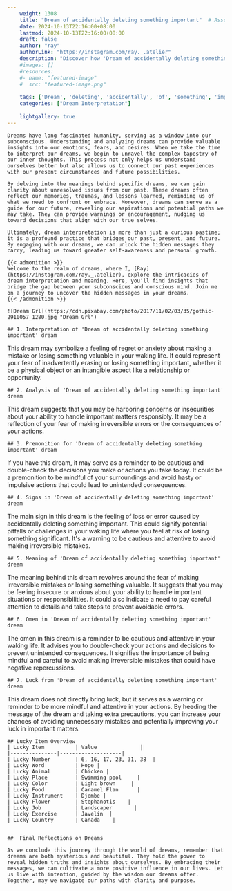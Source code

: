 ```yaml
---
    weight: 1308
    title: "Dream of accidentally deleting something important"  # Assuming 'title' column exists
    date: 2024-10-13T22:16:00+08:00
    lastmod: 2024-10-13T22:16:00+08:00
    draft: false
    author: "ray"
    authorLink: "https://instagram.com/ray._.atelier"
    description: "Discover how 'Dream of accidentally deleting something important' can interpret your future and uncover its significant meanings in your life."
    #images: []
    #resources:
    #- name: "featured-image"
    #  src: "featured-image.png"
    
    tags: ['Dream', 'deleting', 'accidentally', 'of', 'something', 'important']
    categories: ["Dream Interpretation"]
    
    lightgallery: true
---
```

    
    Dreams have long fascinated humanity, serving as a window into our subconscious. Understanding and analyzing dreams can provide valuable insights into our emotions, fears, and desires. When we take the time to interpret our dreams, we begin to unravel the complex tapestry of our inner thoughts. This process not only helps us understand ourselves better but also allows us to connect our past experiences with our present circumstances and future possibilities.
    
    By delving into the meanings behind specific dreams, we can gain clarity about unresolved issues from our past. These dreams often reflect our memories, traumas, and lessons learned, reminding us of what we need to confront or embrace. Moreover, dreams can serve as a guide for our future, revealing our aspirations and potential paths we may take. They can provide warnings or encouragement, nudging us toward decisions that align with our true selves.
    
    Ultimately, dream interpretation is more than just a curious pastime; it is a profound practice that bridges our past, present, and future. By engaging with our dreams, we can unlock the hidden messages they carry, leading us toward greater self-awareness and personal growth.
    
    {{< admonition >}}
    Welcome to the realm of dreams, where I, [Ray](https://instagram.com/ray._.atelier), explore the intricacies of dream interpretation and meaning. Here, you’ll find insights that bridge the gap between your subconscious and conscious mind. Join me on a journey to uncover the hidden messages in your dreams.
    {{< /admonition >}}
    
    ![Dream Grl](https://cdn.pixabay.com/photo/2017/11/02/03/35/gothic-2910057_1280.jpg "Dream Grl")
    
    ## 1. Interpretation of 'Dream of accidentally deleting something important' dream
    
This dream may symbolize a feeling of regret or anxiety about making a mistake or losing something valuable in your waking life. It could represent your fear of inadvertently erasing or losing something important, whether it be a physical object or an intangible aspect like a relationship or opportunity.
    
    ## 2. Analysis of 'Dream of accidentally deleting something important' dream
    
This dream suggests that you may be harboring concerns or insecurities about your ability to handle important matters responsibly. It may be a reflection of your fear of making irreversible errors or the consequences of your actions.
    
    ## 3. Premonition for 'Dream of accidentally deleting something important' dream
    
If you have this dream, it may serve as a reminder to be cautious and double-check the decisions you make or actions you take today. It could be a premonition to be mindful of your surroundings and avoid hasty or impulsive actions that could lead to unintended consequences.
    
    ## 4. Signs in 'Dream of accidentally deleting something important' dream
    
The main sign in this dream is the feeling of loss or error caused by accidentally deleting something important. This could signify potential pitfalls or challenges in your waking life where you feel at risk of losing something significant. It's a warning to be cautious and attentive to avoid making irreversible mistakes.
    
    ## 5. Meaning of 'Dream of accidentally deleting something important' dream
    
The meaning behind this dream revolves around the fear of making irreversible mistakes or losing something valuable. It suggests that you may be feeling insecure or anxious about your ability to handle important situations or responsibilities. It could also indicate a need to pay careful attention to details and take steps to prevent avoidable errors.
    
    ## 6. Omen in 'Dream of accidentally deleting something important' dream
    
The omen in this dream is a reminder to be cautious and attentive in your waking life. It advises you to double-check your actions and decisions to prevent unintended consequences. It signifies the importance of being mindful and careful to avoid making irreversible mistakes that could have negative repercussions.
    
    ## 7. Luck from 'Dream of accidentally deleting something important' dream
    
This dream does not directly bring luck, but it serves as a warning or reminder to be more mindful and attentive in your actions. By heeding the message of the dream and taking extra precautions, you can increase your chances of avoiding unnecessary mistakes and potentially improving your luck in important matters.
    
    ## Lucky Item Overview
    | Lucky Item          | Value              |
    |---------------|--------------------|
    | Lucky Number        | 6, 16, 17, 23, 31, 38  |
    | Lucky Word          | Hope |
    | Lucky Animal        | Chicken |
    | Lucky Place         | Swimming pool     |
    | Lucky Color         | Light brown     |
    | Lucky Food          | Caramel Flan      |
    | Lucky Instrument    | Djembe |
    | Lucky Flower        | Stephanotis    |
    | Lucky Job           | Landscaper       |
    | Lucky Exercise      | Javelin  |
    | Lucky Country       | Canada    |
    
    
    ##  Final Reflections on Dreams
    
    As we conclude this journey through the world of dreams, remember that dreams are both mysterious and beautiful. They hold the power to reveal hidden truths and insights about ourselves. By embracing their messages, we can cultivate a more positive influence in our lives. Let us live with intention, guided by the wisdom our dreams offer. Together, may we navigate our paths with clarity and purpose.
    